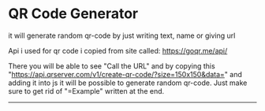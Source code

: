 # QR Code Generator
 it will generate random qr-code by just writing text, name or giving url

 Api i used for qr code i copied from site called:
https://goqr.me/api/

There you will be able to see "Call the URL" and by copying this "https://api.qrserver.com/v1/create-qr-code/?size=150x150&data=" and adding it into js it will be possible to generate random qr-code. Just make sure to get rid of "=Example" written at the end.


_____________________________________________________________________________________________________________________________________________
